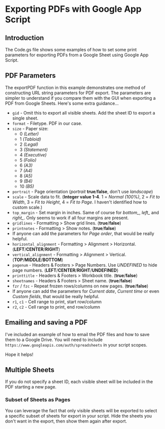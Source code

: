 # Exporting PDFs with Google App Script
## Introduction
The Code.gs file shows some examples of how to set some print parameters for exporting PDFs from a Google Sheet using Google App Script.

## PDF Parameters
The exportPDF function in this example   demonstrates one method of constructing URL string parameters for PDF export. The parameters are simpler to understand if you compare them with the GUI when exporting a PDF from Google Sheets. Here's some extra guidance...
* `gid` - Omit this to export all visible sheets. Add the sheet ID to export a single sheet.
* `format` - Filetype. PDF in our case.
* `size` - Paper size:
  * 0 *(Letter)*
  * 1 *(Tabloid)*
  * 2 *(Legal)*
  * 3 *(Statement)*
  * 4 *(Executive)*
  * 5 *(Folio)*
  * 6 *(A3)*
  * 7 *(A4)*
  * 8 *(A5)*
  * 9 *(B4)*
  * 10 *(B5)*
* `portrait` - Page orientation (*portrait* **true**/**false**, don't use *landscape*)
* `scale` - Scale data to fit. (**Integer value 1-4**. 1 = *Normal (100%)*, 2 = *Fit to Width*, 3 = *Fit to Height*, 4 = *Fit to Page*. I haven't identified how to custom scale.)
* `top_margin` - Set margin in inches. Same of course for *bottom_*, *left_* and *right_*. Only seems to work if all four margins are present.
* `gridlines` - Formatting > Show grid lines. (**true**/**false**)
* `printnotes` - Formatting > Show notes. (**true**/**false**)
* If anyone can add the parameters for *Page order*, that would be really helpful.
* `horizontal_alignment` - Formatting > Alignment > Horizontal. (**LEFT**/**CENTER**/**RIGHT**)
* `vertical_alignment` - Formatting > Alignment > Vertical. (**TOP**/**MIDDLE**/**BOTTOM**)
* `pagenum` - Headers & Footers > Page Numbers. Use *UNDEFINED* to hide page numbers. (**LEFT**/**CENTER**/**RIGHT**/**UNDEFINED**)
* `printtitle` - Headers & Footers > Workbook title. (**true**/**false**)
* `sheetnames` - Headers & Footers > Sheet name. (**true**/**false**)
* `fzr` / `fzc` - Repeat frozen rows/columns on new pages. (**true**/**false**)
* If anyone can add the parameters for *Current date*, *Current time* or even *Custom fields*, that would be really helpful.
* `r1`, `c1` - Cell range to print, start row/column
* `r2`, `c2` - Cell range to print, end row/column

## Emailing and saving a PDF
I've included an example of how to email the PDF files and how to save them to a Google Drive. You will need to include `https://www.googleapis.com/auth/spreadsheets` in your script scopes.

Hope it helps!

## Multiple Sheets
If you do not specify a sheet ID, each visible sheet will be included in the PDF starting a new page.

### Subset of Sheets as Pages
You can leverage the fact that only visible sheets will be exported to select a specific subset of sheets for export in your script. Hide the sheets you don't want in the export, then show them again after export.